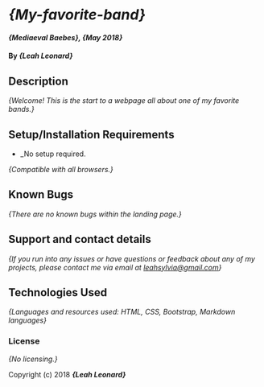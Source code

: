 # _{My-favorite-band}_

#### _{Mediaeval Baebes}, {May 2018}_

#### By _**{Leah Leonard}**_

## Description

_{Welcome! This is the start to a webpage all about one of my favorite bands.}_

## Setup/Installation Requirements

* _No setup required.

_{Compatible with all browsers.}_

## Known Bugs

_{There are no known bugs within the landing page.}_

## Support and contact details

_{If you run into any issues or have questions or feedback about any of my projects, please contact me via email at leahsylvia@gmail.com}_

## Technologies Used

_{Languages and resources used: HTML, CSS, Bootstrap, Markdown languages}_

### License

*{No licensing.}*

Copyright (c) 2018 **_{Leah Leonard}_**
